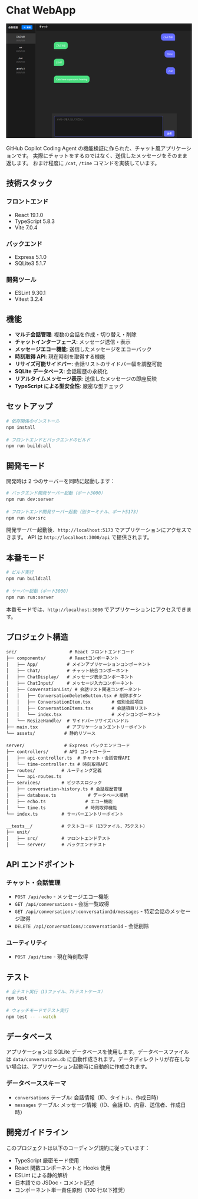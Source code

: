# Chat WebApp

![alt text](image.png)

GitHub Copilot Coding Agent の機能検証に作られた、チャット風アプリケーションです。
実際にチャットをするのではなく、送信したメッセージをそのまま返します。
おまけ程度に `/cat`, `/time` コマンドを実装しています。

## 技術スタック

### フロントエンド

- React 19.1.0
- TypeScript 5.8.3
- Vite 7.0.4

### バックエンド

- Express 5.1.0
- SQLite3 5.1.7

### 開発ツール

- ESLint 9.30.1
- Vitest 3.2.4

## 機能

- **マルチ会話管理**: 複数の会話を作成・切り替え・削除
- **チャットインターフェース**: メッセージ送信・表示
- **メッセージエコー機能**: 送信したメッセージをエコーバック
- **時刻取得 API**: 現在時刻を取得する機能
- **リサイズ可能サイドバー**: 会話リストのサイドバー幅を調整可能
- **SQLite データベース**: 会話履歴の永続化
- **リアルタイムメッセージ表示**: 送信したメッセージの即座反映
- **TypeScript による型安全性**: 厳密な型チェック

## セットアップ

```bash
# 依存関係のインストール
npm install

# フロントエンドとバックエンドのビルド
npm run build:all
```

## 開発モード

開発時は 2 つのサーバーを同時に起動します：

```bash
# バックエンド開発サーバー起動（ポート3000）
npm run dev:server

# フロントエンド開発サーバー起動（別ターミナル、ポート5173）
npm run dev:src
```

開発サーバー起動後、`http://localhost:5173` でアプリケーションにアクセスできます。
API は `http://localhost:3000/api` で提供されます。

## 本番モード

```bash
# ビルド実行
npm run build:all

# サーバー起動（ポート3000）
npm run run:server
```

本番モードでは、`http://localhost:3000` でアプリケーションにアクセスできます。

## プロジェクト構造

```
src/                    # React フロントエンドコード
├── components/         # Reactコンポーネント
│   ├── App/           # メインアプリケーションコンポーネント
│   ├── Chat/          # チャット統合コンポーネント
│   ├── ChatDisplay/   # メッセージ表示コンポーネント
│   ├── ChatInput/     # メッセージ入力コンポーネント
│   ├── ConversationList/ # 会話リスト関連コンポーネント
│   │   ├── ConversationDeleteButton.tsx # 削除ボタン
│   │   ├── ConversationItem.tsx        # 個別会話項目
│   │   ├── ConversationItems.tsx       # 会話項目リスト
│   │   └── index.tsx                   # メインコンポーネント
│   └── ResizeHandle/  # サイドバーリサイズハンドル
├── main.tsx           # アプリケーションエントリーポイント
└── assets/           # 静的リソース

server/               # Express バックエンドコード
├── controllers/      # API コントローラー
│   ├── api-controller.ts  # チャット・会話管理API
│   └── time-controller.ts # 時刻取得API
├── routes/          # ルーティング定義
│   └── api-routes.ts
├── services/        # ビジネスロジック
│   ├── conversation-history.ts # 会話履歴管理
│   ├── database.ts            # データベース接続
│   ├── echo.ts               # エコー機能
│   └── time.ts               # 時刻取得機能
└── index.ts         # サーバーエントリーポイント

__tests__/           # テストコード（13ファイル、75テスト）
├── unit/
│   ├── src/         # フロントエンドテスト
│   └── server/      # バックエンドテスト
```

## API エンドポイント

### チャット・会話管理

- `POST /api/echo` - メッセージエコー機能
- `GET /api/conversations` - 会話一覧取得
- `GET /api/conversations/:conversationId/messages` - 特定会話のメッセージ取得
- `DELETE /api/conversations/:conversationId` - 会話削除

### ユーティリティ

- `POST /api/time` - 現在時刻取得

## テスト

```bash
# 全テスト実行（13ファイル、75テストケース）
npm test

# ウォッチモードでテスト実行
npm test -- --watch
```

## データベース

アプリケーションは SQLite データベースを使用します。データベースファイルは `data/conversation.db` に自動作成されます。データディレクトリが存在しない場合は、アプリケーション起動時に自動的に作成されます。

### データベーススキーマ

- `conversations` テーブル: 会話情報（ID、タイトル、作成日時）
- `messages` テーブル: メッセージ情報（ID、会話 ID、内容、送信者、作成日時）

## 開発ガイドライン

このプロジェクトは以下のコーディング規約に従っています：

- TypeScript 厳密モード使用
- React 関数コンポーネントと Hooks 使用
- ESLint による静的解析
- 日本語での JSDoc・コメント記述
- コンポーネント単一責任原則（100 行以下推奨）
